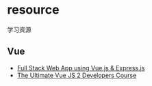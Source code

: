 # resource
学习资源

## Vue
* [Full Stack Web App using Vue.js & Express.js](https://www.youtube.com/watch?v=Fa4cRMaTDUI&list=PLWKjhJtqVAbnadueQ-C5keMQQiQau_i0D)
* [The Ultimate Vue JS 2 Developers Course](https://www.udemy.com/vuejs-2-essentials/learn/v4/overview)
